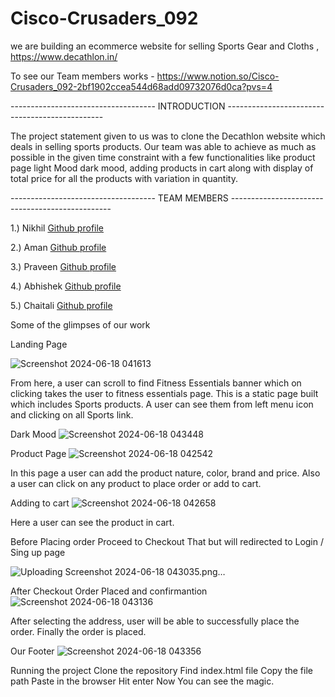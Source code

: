 # Cisco-Crusaders_092
we are building an ecommerce website for selling Sports Gear and Cloths , https://www.decathlon.in/

To see our Team members works - https://www.notion.so/Cisco-Crusaders_092-2bf1902ccea544d68add09732076d0ca?pvs=4


------------------------------------ INTRODUCTION -----------------------------------------------

The project statement given to us was to clone the Decathlon website which deals in selling sports products.
Our team was able to achieve as much as possible in the given time constraint with a few functionalities like product page light Mood dark mood, 
adding products in cart along with display of total price for all the products with variation in quantity.

------------------------------------ TEAM MEMBERS ------------------------------------------------

1.) Nikhil <a href="https://github.com/Niks-World"> Github profile <a/>

2.) Aman <a href="https://github.com/itsaman-pandey"> Github profile <a/>

3.) Praveen <a href="https://github.com/Praveen0133"> Github profile <a/>

4.) Abhishek <a href="https://github.com/abhigupta3985"> Github profile <a/>

5.) Chaitali <a href="https://github.com/Chaitali124"> Github profile <a/>

Some of the glimpses of our work

Landing Page

![Screenshot 2024-06-18 041613](https://github.com/Niks-World/Cisco-Crusaders_092/assets/79000068/7dcbd8d9-d1bb-402b-b796-adecd4838094)

From here, a user can scroll to find Fitness Essentials banner which on clicking takes the user to fitness essentials page. This is a static page built which includes Sports products. A user can see them from left menu icon and clicking on all Sports link.

Dark Mood 
![Screenshot 2024-06-18 043448](https://github.com/Niks-World/Cisco-Crusaders_092/assets/79000068/dcc3a658-3f41-4270-a210-daad3084b761)




Product Page
![Screenshot 2024-06-18 042542](https://github.com/Niks-World/Cisco-Crusaders_092/assets/79000068/88f97f5c-f52f-491a-8e3b-851635451d8d)

In this page a user can add the  product nature, color, brand and price. Also a user can click on any product to place order or add to cart.



Adding to cart
![Screenshot 2024-06-18 042658](https://github.com/Niks-World/Cisco-Crusaders_092/assets/79000068/2347e5ae-ab14-4058-8db0-b8c72aa6c142)

Here a user can see the product in  cart.


Before Placing order Proceed to Checkout
That but will redirected to Login / Sing up page 

![Uploading Screenshot 2024-06-18 043035.png…]()




After Checkout Order Placed and confirmantion 
![Screenshot 2024-06-18 043136](https://github.com/Niks-World/Cisco-Crusaders_092/assets/79000068/b11eaa8c-2a6c-4ba3-9239-209011f3c76c)

After selecting the address, user will be able to successfully place the order.
Finally the order is placed.

Our Footer 
![Screenshot 2024-06-18 043356](https://github.com/Niks-World/Cisco-Crusaders_092/assets/79000068/ce6dd1ad-8890-4505-88db-2f77c6cdc5cf)




Running the project
Clone the repository
Find index.html file
Copy the file path
Paste in the browser
Hit enter
Now You can see the magic.
